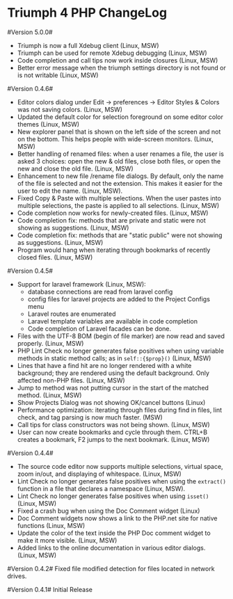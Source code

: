 Triumph 4 PHP ChangeLog
=======================

#Version 5.0.0#
* Triumph is now a full Xdebug client (Linux, MSW)
* Triumph can be used for remote Xdebug debugging (Linux, MSW)
* Code completion and call tips now work inside closures (Linux, MSW)
* Better error message when the triumph settings directory is not
  found or is not writable (Linux, MSW)

#Version 0.4.6#
* Editor colors dialog under Edit -> preferences -> Editor Styles & Colors
  was not saving colors. (Linux, MSW)
* Updated the default color for selection foreground on some editor color 
  themes (Linux, MSW)
* New explorer panel that is shown on the left side of the screen and 
  not on the bottom. This helps people with wide-screen monitors.
  (Linux, MSW)
* Better handling of renamed files: when a user renames a file, the 
  user is asked 3 choices: open the new & old files, close both
  files, or open the new and close the old file. (Linux, MSW)
* Enhancement to new file /rename file dialogs.  By default,
  only the name of the file is selected and not the extension. This
  makes it easier for the user to edit the name. (Linux, MSW).
* Fixed Copy & Paste with multiple selections. When the user pastes
  into multiple selections, the paste is applied to all selections.
  (Linux, MSW)
* Code completion now works for newly-created files. (Linux, MSW)
* Code completion fix: methods that are private and
  static were not showing as suggestions. (Linux, MSW)
* Code completion fix: methods that are "static public" 
  were not showing as suggestions. (Linux, MSW)
* Program would hang when iterating through bookmarks of recently
  closed files. (Linux, MSW)

#Version 0.4.5#
  * Support for laravel framework (Linux, MSW): 
     - database connections are read from laravel config
	 - config files for laravel projects are added to the Project 
	   Configs menu
	 - Laravel routes are enumerated
	 - Laravel template variables are available in code completion
	 - Code completion of Laravel facades can be done.
  * Files with the UTF-8 BOM (begin of file marker) are now read
    and saved properly. (Linux, MSW) 
  * PHP Lint Check no longer generates false positives when using
    variable methods in static method calls; as in `self::{$prop}()`
	(Linux, MSW) 
  * Lines that have a find hit are no longer rendered with a white background;
	they are rendered using the default background. Only affected non-PHP files.
	(Linux, MSW) 
  * Jump to method was not putting cursor in the start of the matched
	method. (Linux, MSW) 
  * Show Projects Dialog was not showing OK/cancel buttons (Linux)
  * Performance optimization: iterating through files during find in
    files, lint check, and tag parsing is now much faster. (MSW)
  * Call tips for class constructors was not being shown. (Linux, MSW)
  * User can now create bookmarks and cycle through them. CTRL+B creates
    a bookmark, F2 jumps to the next bookmark.  (Linux, MSW)

#Version 0.4.4#
  *	The source code editor now supports multiple selections, virtual space,
    zoom in/out, and displaying of whitespace. (Linux, MSW) 
  * Lint Check no longer generates false positives when using the 
    `extract()` function
    in a file that declares a namespace (Linux, MSW).
  * Lint Check no longer generates false positives when using `isset()` 
    (Linux, MSW)
  * Fixed a crash bug when using the Doc Comment widget (Linux) 
  * Doc Comment widgets now shows a link to the PHP.net site for native 
    functions (Linux, MSW)
  * Update the color of the text inside the PHP Doc comment widget to make
    it more visible. (Linux, MSW) 
  * Added links to the online documentation in various editor dialogs.
    (Linux, MSW) 
	
#Version 0.4.2#
Fixed file modified detection for files located in network drives.

#Version 0.4.1#
Initial Release


